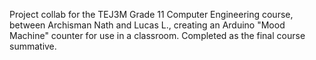 Project collab for the TEJ3M Grade 11 Computer Engineering course, between Archisman Nath and Lucas L., creating an Arduino "Mood Machine" counter for use in a classroom. Completed as the final course summative.
